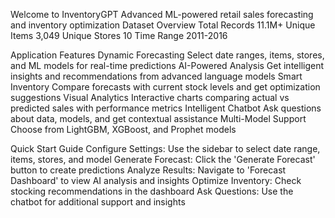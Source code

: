 Welcome to InventoryGPT
Advanced ML-powered retail sales forecasting and inventory optimization
Dataset Overview
Total Records
11.1M+
Unique Items
3,049
Unique Stores
10
Time Range
2011-2016

Application Features
Dynamic Forecasting
Select date ranges, items, stores, and ML models for real-time predictions
AI-Powered Analysis
Get intelligent insights and recommendations from advanced language models
Smart Inventory
Compare forecasts with current stock levels and get optimization suggestions
Visual Analytics
Interactive charts comparing actual vs predicted sales with performance metrics
Intelligent Chatbot
Ask questions about data, models, and get contextual assistance
Multi-Model Support
Choose from LightGBM, XGBoost, and Prophet models

Quick Start Guide
Configure Settings: Use the sidebar to select date range, items, stores, and model
Generate Forecast: Click the 'Generate Forecast' button to create predictions
Analyze Results: Navigate to 'Forecast Dashboard' to view AI analysis and insights
Optimize Inventory: Check stocking recommendations in the dashboard
Ask Questions: Use the chatbot for additional support and insights
